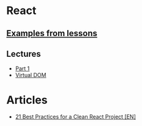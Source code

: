 # React

## [Examples from lessons](./examples)

## Lectures
* [Part 1](./part1)
* [Virtual DOM](./virtualDom)
<!-- 
* [Part 2](./part2)
* [React router](./router)
* [React and style](./reactAndStyle)
* [React project structure](./projectStructure)
-->
<!--
-->

# Articles
* [21 Best Practices for a Clean React Project [EN]](https://betterprogramming.pub/21-best-practices-for-a-clean-react-project-df788a682fb)